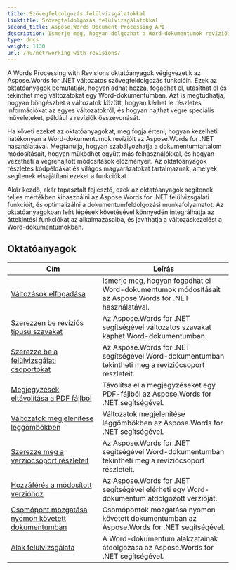 ```yaml
---
title: Szövegfeldolgozás felülvizsgálatokkal
linktitle: Szövegfeldolgozás felülvizsgálatokkal
second_title: Aspose.Words Document Processing API
description: Ismerje meg, hogyan dolgozhat a Word-dokumentumok revízióival az Aspose.Words for .NET használatával. Lépésről lépésre oktatóanyagok mintakóddal a változatok kezeléséhez és megtekintéséhez.
type: docs
weight: 1130
url: /hu/net/working-with-revisions/
---
```

A Words Processing with Revisions oktatóanyagok végigvezetik az Aspose.Words for .NET változatos szövegfeldolgozás funkcióin. Ezek az oktatóanyagok bemutatják, hogyan adhat hozzá, fogadhat el, utasíthat el és tekinthet meg változatokat egy Word-dokumentumban. Azt is megtudhatja, hogyan böngészhet a változatok között, hogyan kérhet le részletes információkat az egyes változatokról, és hogyan hajthat végre speciális műveleteket, például a revíziók összevonását.

Ha követi ezeket az oktatóanyagokat, meg fogja érteni, hogyan kezelheti hatékonyan a Word-dokumentumok revízióit az Aspose.Words for .NET használatával. Megtanulja, hogyan szabályozhatja a dokumentumtartalom módosításait, hogyan működhet együtt más felhasználókkal, és hogyan vezetheti a végrehajtott módosítások előzményeit. Az oktatóanyagok részletes kódpéldákat és világos magyarázatokat tartalmaznak, amelyek segítenek elsajátítani ezeket a funkciókat.

Akár kezdő, akár tapasztalt fejlesztő, ezek az oktatóanyagok segítenek teljes mértékben kihasználni az Aspose.Words for .NET felülvizsgálati funkcióit, és optimalizálni a dokumentumfeldolgozási munkafolyamatot. Az oktatóanyagokban leírt lépések követésével könnyedén integrálhatja az áttekintési funkciókat az alkalmazásaiba, és javíthatja a változáskezelést a Word-dokumentumokban.

 ## Oktatóanyagok
| Cím | Leírás |
| --- | --- |
| [Változások elfogadása](./accept-revisions/) | Ismerje meg, hogyan fogadhat el Word-dokumentumok módosításait az Aspose.Words for .NET használatával. |
| [Szerezzen be revíziós típusú szavakat](./get-revision-types/) | Az Aspose.Words for .NET segítségével változatos szavakat kaphat Word-dokumentumban. |
| [Szerezze be a felülvizsgálati csoportokat](./get-revision-groups/) | Az Aspose.Words for .NET segítségével Word-dokumentumban tekintheti meg a revíziócsoport részleteit. |
| [Megjegyzések eltávolítása a PDF fájlból](./remove-comments-in-pdf/) | Távolítsa el a megjegyzéseket egy PDF-fájlból az Aspose.Words for .NET segítségével. |
| [Változatok megjelenítése léggömbökben](./show-revisions-in-balloons/) | Változatok megjelenítése léggömbökben az Aspose.Words for .NET segítségével. |
| [Szerezze meg a verziócsoport részleteit](./get-revision-group-details/) | Az Aspose.Words for .NET segítségével Word-dokumentumban tekintheti meg a revíziócsoport részleteit. |
| [Hozzáférés a módosított verzióhoz](./access-revised-version/) | Az Aspose.Words for .NET segítségével elérheti egy Word-dokumentum átdolgozott verzióját. |
| [Csomópont mozgatása nyomon követett dokumentumban](./move-node-in-tracked-document/) | Csomópontok mozgatása nyomon követett dokumentumban az Aspose.Words for .NET segítségével. |
| [Alak felülvizsgálata](./shape-revision/) | A Word-dokumentum alakzatainak átdolgozása az Aspose.Words for .NET segítségével. |